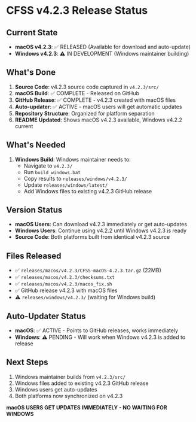 # CFSS v4.2.3 Release Status

## Current State
- **macOS v4.2.3**: ✅ RELEASED (Available for download and auto-update)
- **Windows v4.2.3**: ⚠️ IN DEVELOPMENT (Windows maintainer building)

## What's Done
1. **Source Code**: v4.2.3 source code captured in `v4.2.3/src/`
2. **macOS Build**: ✅ COMPLETE - Released on GitHub
3. **GitHub Release**: ✅ COMPLETE - v4.2.3 created with macOS files
4. **Auto-updater**: ✅ ACTIVE - macOS users will get automatic updates
5. **Repository Structure**: Organized for platform separation
6. **README Updated**: Shows macOS v4.2.3 available, Windows v4.2.2 current

## What's Needed
1. **Windows Build**: Windows maintainer needs to:
   - Navigate to `v4.2.3/`
   - Run `build_windows.bat`
   - Copy results to `releases/windows/v4.2.3/`
   - Update `releases/windows/latest/`
   - Add Windows files to existing v4.2.3 GitHub release

## Version Status
- **macOS Users**: Can download v4.2.3 immediately or get auto-updates
- **Windows Users**: Continue using v4.2.2 until Windows v4.2.3 is ready
- **Source Code**: Both platforms built from identical v4.2.3 source

## Files Released
- ✅ `releases/macos/v4.2.3/CFSS-macOS-4.2.3.tar.gz` (22MB)
- ✅ `releases/macos/v4.2.3/checksums.txt`
- ✅ `releases/macos/v4.2.3/macos_fix.sh`
- ✅ GitHub release v4.2.3 with macOS files
- ⚠️ `releases/windows/v4.2.3/` (waiting for Windows build)

## Auto-Updater Status
- **macOS**: ✅ ACTIVE - Points to GitHub releases, works immediately
- **Windows**: ⚠️ PENDING - Will work when Windows v4.2.3 is added to release

## Next Steps
1. Windows maintainer builds from `v4.2.3/src/`
2. Windows files added to existing v4.2.3 GitHub release
3. Windows users get auto-updates
4. Both platforms now synchronized on v4.2.3

**macOS USERS GET UPDATES IMMEDIATELY - NO WAITING FOR WINDOWS**
